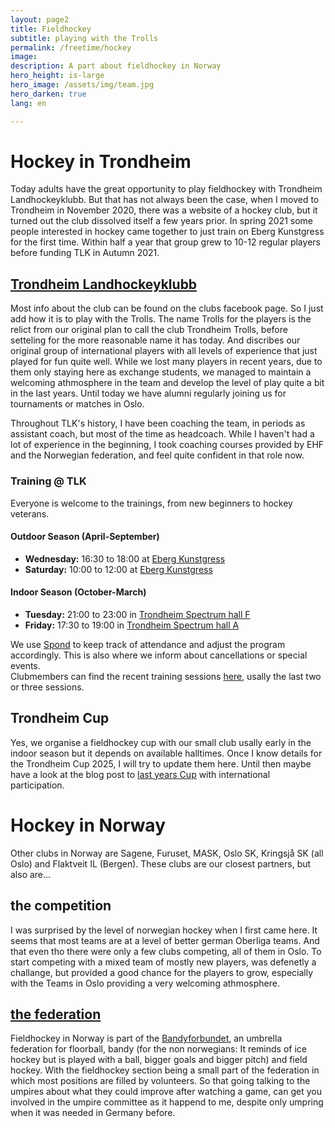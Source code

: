 ```yaml
---
layout: page2
title: Fieldhockey
subtitle: playing with the Trolls
permalink: /freetime/hockey
image: 
description: A part about fieldhockey in Norway
hero_height: is-large
hero_image: /assets/img/team.jpg
hero_darken: true
lang: en

---
```

# Hockey in Trondheim
Today adults have the great opportunity to play fieldhockey with Trondheim Landhockeyklubb.
But that has not always been the case, when I moved to Trondheim in November 2020, there was a website
of a hockey club, but it turned out the club dissolved itself a few years prior. In spring 2021
some people interested in hockey came together to just train on Eberg Kunstgress for the first time. 
Within half a year that group grew to 10-12 regular players before funding TLK in Autumn 2021.

## [Trondheim Landhockeyklubb](https://www.facebook.com/trondheimlandhockey/about_details)
Most info about the club can be found on the clubs facebook page. So I just add how it is to play with the Trolls. 
The name Trolls for the players is the relict from our original plan to call the club Trondheim Trolls, before setteling for the more reasonable name it has today. 
And discribes our original group of international players with all levels of experience that just played for fun quite well. 
While we lost many players in recent years, due to them only staying here as exchange students, we managed to maintain a welcoming athmosphere in the team and develop the level of play quite a bit in the last years.
Until today we have alumni regularly joining us for tournaments or matches in Oslo.    

Throughout TLK's history, I have been coaching the team, in periods as assistant coach, but most of the time as headcoach. While I haven't had a lot of experience in the beginning, I took coaching courses provided by EHF and the Norwegian federation, and feel quite confident in that role now. 

### Training @ TLK

Everyone is welcome to the trainings, from new beginners to hockey veterans.

#### Outdoor Season (April-September)

- **Wednesday:** 16:30 to 18:00 at [Eberg Kunstgress](https://goo.gl/maps/8KE9hWAFcuTtddF88)
- **Saturday:** 10:00 to 12:00 at [Eberg Kunstgress](https://goo.gl/maps/8KE9hWAFcuTtddF88)

#### Indoor Season (October-March)

- **Tuesday:** 21:00 to 23:00 in [Trondheim Spectrum hall F](https://goo.gl/maps/oJUkGGWkxnD8a7LV6)
- **Friday:** 17:30 to 19:00 in [Trondheim Spectrum hall A](https://goo.gl/maps/oJUkGGWkxnD8a7LV6)

We use [Spond](https://group.spond.com/YQDGM) to keep track of attendance and adjust the program accordingly. This is also where we inform about cancellations or special events.  
Clubmembers can find the recent training sessions [here](/freetime/hockey/training), usally the last two or three sessions. 

## Trondheim Cup
Yes, we organise a fieldhockey cup with our small club usally early in the indoor season but it depends on available halltimes. 
Once I know details for the Trondheim Cup 2025, I will try to update them here. Until then maybe have a look at the blog post to [last years Cup](/2024/11/24/Trondheim-Cup/) with international participation.

# Hockey in Norway
Other clubs in Norway are Sagene, Furuset, MASK, Oslo SK, Kringsjå SK (all Oslo) and Flaktveit IL (Bergen). 
These clubs are our closest partners, but also are...
## the competition
I was surprised by the level of norwegian hockey when I first came here. 
It seems that most teams are at a level of better german Oberliga teams.
And that even tho there were only a few clubs competing, all of them in Oslo. 
To start competing with a mixed team of mostly new players, was defenetly a challange, but provided a good chance for the players to grow, especially with the Teams in Oslo providing a very welcoming athmosphere. 



## [the federation](https://bandyforbundet.no/landhockey/)
Fieldhockey in Norway is part of the [Bandyforbundet](https://bandyforbundet.no), an umbrella federation for floorball, bandy (for the non norwegians: It reminds of ice hockey but is played with a ball, bigger goals and bigger pitch) and field hockey.
With the fieldhockey section being a small part of the federation in which most positions are filled by volunteers.
So that going talking to the umpires about what they could improve after watching a game, can get you involved in the umpire committee as it happend to me, despite only umpring when it was needed in Germany before.

